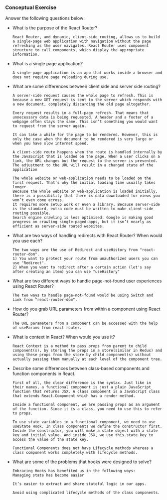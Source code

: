### Conceptual Exercise

Answer the following questions below:

- What is the purpose of the React Router?
   
      React Router, and dynamic, client-side routing, allows us to build a single-page web application with navigation without the page refreshing as the user navigates. React Router uses component structure to call components, which display the appropriate information.

- What is a single page application?


      A single-page application is an app that works inside a browser and does not require page reloading during use. 

- What are some differences between client side and server side routing?

      A server-side request causes the whole page to refresh. This is because a new GET request is sent to the server which responds with a new document, completely discarding the old page altogether.

      Every request results in a full-page refresh. That means that unnecessary data is being requested. A header and a footer of a webpage often stays the same. This isn’t something you would want to request from the server again.

      It can take a while for the page to be rendered. However, this is only the case when the document to be rendered is very large or when you have slow internet speed.  

      A client-side route happens when the route is handled internally by the JavaScript that is loaded on the page. When a user clicks on a link, the URL changes but the request to the server is prevented. The adjustment to the URL will result in a changed state of the application

      The whole website or web-application needs to be loaded on the first request. That’s why the initial loading time usually takes longer.
      Because the whole website or web-application is loaded initially, there is a possibility that there is data downloaded for views you won’t even come across.
      It requires more setup work or even a library. Because server-side is the standard, extra code must be written to make client-side routing possible.
      Search engine crawling is less optimised. Google is making good progress on crawling single-paged-apps, but it isn’t nearly as efficient as server-side routed websites.

- What are two ways of handling redirects with React Router? When would you use each?

      The two ways are the use of Redirect and useHistory from "react-router-dom". 
      1) You want to protect your route from unauthorized users you can use "Redirect".
      2) When you want to redirect after a certain action (let's say after creating an item) you can use "useHistory"

      
- What are two different ways to handle page-not-found user experiences using React Router? 
  
      The two ways to handle page-not-found would be using Switch and Link from "react-router-dom".

- How do you grab URL parameters from within a component using React Router?

      The URL parameters from a component can be accessed with the help of useParams from react router.

- What is context in React? When would you use it?

      React Context is a method to pass props from parent to child component(s), by storing the props in a store(similar in Redux) and using these props from the store by child component(s) without actually passing them manually at each level of the component tree. 

- Describe some differences between class-based components and function
  components in React.

      First of all, the clear difference is the syntax. Just like in their names, a functional component is just a plain JavaScript function that returns JSX. A class component is a JavaScript class that extends React.Component which has a render method. 

      Inside a functional component, we are passing props as an argument of the function. Since it is a class, you need to use this to refer to props. 

      To use state variables in a functional component, we need to use useState Hook. In class components we define the constructor first. Inside the constructor, you will make a state object with a state key and initial value. And inside JSX, we use this.state.key to access the value of the state key.

      Functional Components does not have Lifecycle methods whereas a class component works completely with lifecycle methods.

- What are some of the problems that hooks were designed to solve?

      Embracing Hooks has benefited us in the following ways:
      Managing state has become easier 
      
      It’s easier to extract and share stateful logic in our apps.

      Avoid using complicated lifecycle methods of the class components.